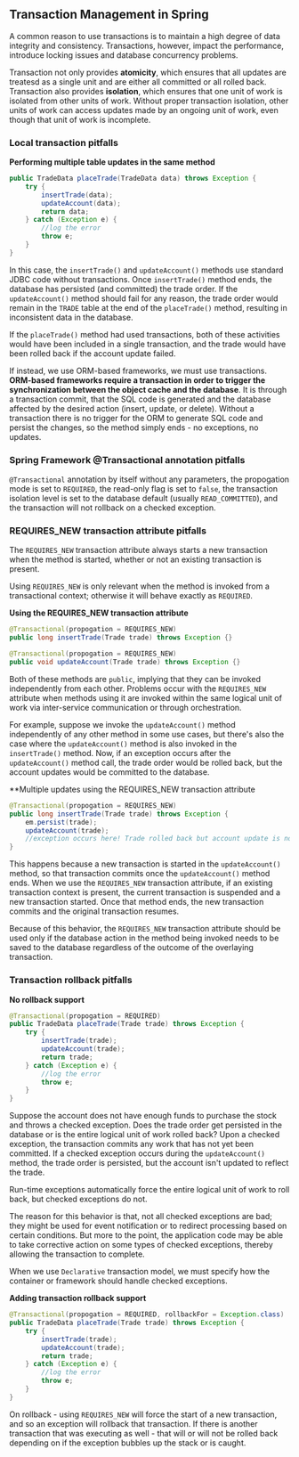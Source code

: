 ## Transaction Management in Spring

A common reason to use transactions is to maintain a high degree of data integrity and consistency. Transactions, however, impact the performance, introduce locking issues and database concurrency problems.

Transaction not only provides **atomicity**, which ensures that all updates are treatesd as a single unit and are either all committed or all rolled back. Transaction also provides **isolation**, which ensures that one unit of work is isolated from other units of work. Without proper transaction isolation, other units of work can access updates made by an ongoing unit of work, even though that unit of work is incomplete.

### Local transaction pitfalls

**Performing multiple table updates in the same method**

```java
public TradeData placeTrade(TradeData data) throws Exception {
    try {
        insertTrade(data);
        updateAccount(data);
        return data;
    } catch (Exception e) {
        //log the error
        throw e;
    }
}
```

In this case, the `insertTrade()` and `updateAccount()` methods use standard JDBC code without transactions. Once `insertTrade()` method ends, the database has persisted (and committed) the trade order. If the `updateAccount()` method should fail for any reason, the trade order would remain in the `TRADE` table at the end of the `placeTrade()` method, resulting in inconsistent data in the database.

If the `placeTrade()` method had used transactions, both of these activities would have been included in a single transaction, and the trade would have been rolled back if the account update failed.

If instead, we use ORM-based frameworks, we must use transactions. **ORM-based frameworks require a transaction in order to trigger the synchronization between the object cache and the database**. It is through a transaction commit, that the SQL code is generated and the database affected by the desired action (insert, update, or delete). Without a transaction there is no trigger for the ORM to generate SQL code and persist the changes, so the method simply ends - no exceptions, no updates. 

### Spring Framework @Transactional annotation pitfalls

`@Transactional` annotation by itself without any parameters, the propogation mode is set to `REQUIRED`, the read-only flag is set to `false`, the transaction isolation level is set to the database default (usually `READ_COMMITTED`), and the transaction will not rollback on a checked exception.

### REQUIRES_NEW transaction attribute pitfalls

The `REQUIRES_NEW` transaction attribute always starts a new transaction when the method is started, whether or not an existing transaction is present. 

Using `REQUIRES_NEW` is only relevant when the method is invoked from a transactional context; otherwise it will behave exactly as `REQUIRED`.

**Using the REQUIRES_NEW transaction attribute**

```java
@Transactional(propogation = REQUIRES_NEW)
public long insertTrade(Trade trade) throws Exception {}

@Transactional(propogation = REQUIRES_NEW)
public void updateAccount(Trade trade) throws Exception {}
```

Both of these methods are `public`, implying that they can be invoked independently from each other. Problems occur with the `REQUIRES_NEW` attribute when methods using it are invoked within the same logical unit of work via inter-service communication or through orchestration. 

For example, suppose we invoke the `updateAccount()` method independently of any other method in some use cases, but there's also the case where the `updateAccount()` method is also invoked in the `insertTrade()` method. Now, if an exception occurs after the `updateAccount()` method call, the trade order would be rolled back, but the account updates would be committed to the database.

**Multiple updates using the REQUIRES_NEW transaction attribute

```java
@Transactional(propogation = REQUIRES_NEW)
public long insertTrade(Trade trade) throws Exception {
    em.persist(trade);
    updateAccount(trade);
    //exception occurs here! Trade rolled back but account update is not!
}
```

This happens because a new transaction is started in the `updateAccount()` method, so that transaction commits once the `updateAccount()` method ends. When we use the `REQUIRES_NEW` transaction attribute, if an existing transaction context is present, the current transaction is suspended and a new transaction started. Once that method ends, the new transaction commits and the original transaction resumes. 

Because of this behavior, the `REQUIRES_NEW` transaction attribute should be used only if the database action in the method being invoked needs to be saved to the database regardless of the outcome of the overlaying transaction.

### Transaction rollback pitfalls

**No rollback support**

```java
@Transactional(propogation = REQUIRED)
public TradeData placeTrade(Trade trade) throws Exception {
    try {
        insertTrade(trade);
        updateAccount(trade);
        return trade;
    } catch (Exception e) {
        //log the error
        throw e;
    }
}
```

Suppose the account does not have enough funds to purchase the stock and throws a checked exception. Does the trade order get persisted in the database or is the entire logical unit of work rolled back? Upon a checked exception, the transaction commits any work that has not yet been committed. If a checked exception occurs during the `updateAccount()` method, the trade order is persisted, but the account isn't updated to reflect the trade.

Run-time exceptions automatically force the entire logical unit of work to roll back, but checked exceptions do not. 

The reason for this behavior is that, not all checked exceptions are bad; they might be used for event notification or to redirect processing based on certain conditions. But more to the point, the application code may be able to take corrective action on some types of checked exceptions, thereby allowing the transaction to complete. 

When we use `Declarative` transaction model, we must specify how the container or framework should handle checked exceptions.

**Adding transaction rollback support**

```java
@Transactional(propogation = REQUIRED, rollbackFor = Exception.class)
public TradeData placeTrade(Trade trade) throws Exception {
    try {
        insertTrade(trade);
        updateAccount(trade);
        return trade;
    } catch (Exception e) {
        //log the error
        throw e;
    }
}
```

On rollback - using `REQUIRES_NEW` will force the start of a new transaction, and so an exception will rollback that transaction. If there is another transaction that was executing as well - that will or will not be rolled back depending on if the exception bubbles up the stack or is caught. 